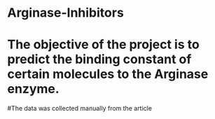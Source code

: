 # Arginase-Inhibitors
# The objective of the project is to predict the binding constant of certain molecules to the Arginase enzyme.
#The data was collected manually from the article 
